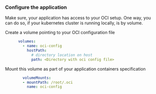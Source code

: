### Configure the application

Make sure, your application has access to your OCI setup. One way, you can do so, if your kubernetes cluster is running locally, is by volume.

Create a volume pointing to your OCI configuration file
```yaml
      volumes:
        - name: oci-config
          hostPath:
            # directory location on host
            path: <Directory with oci config file>
```

Mount this volume as part of your application containers specification
```yaml
        volumeMounts:
        - mountPath: /root/.oci
          name: oci-config
```
